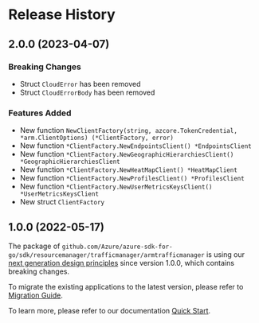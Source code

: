 # Release History

## 2.0.0 (2023-04-07)
### Breaking Changes

- Struct `CloudError` has been removed
- Struct `CloudErrorBody` has been removed

### Features Added

- New function `NewClientFactory(string, azcore.TokenCredential, *arm.ClientOptions) (*ClientFactory, error)`
- New function `*ClientFactory.NewEndpointsClient() *EndpointsClient`
- New function `*ClientFactory.NewGeographicHierarchiesClient() *GeographicHierarchiesClient`
- New function `*ClientFactory.NewHeatMapClient() *HeatMapClient`
- New function `*ClientFactory.NewProfilesClient() *ProfilesClient`
- New function `*ClientFactory.NewUserMetricsKeysClient() *UserMetricsKeysClient`
- New struct `ClientFactory`


## 1.0.0 (2022-05-17)

The package of `github.com/Azure/azure-sdk-for-go/sdk/resourcemanager/trafficmanager/armtrafficmanager` is using our [next generation design principles](https://azure.github.io/azure-sdk/general_introduction.html) since version 1.0.0, which contains breaking changes.

To migrate the existing applications to the latest version, please refer to [Migration Guide](https://aka.ms/azsdk/go/mgmt/migration).

To learn more, please refer to our documentation [Quick Start](https://aka.ms/azsdk/go/mgmt).